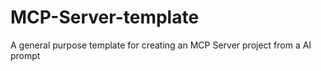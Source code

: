 # MCP-Server-template
A general purpose template for creating an MCP Server project from a AI prompt
